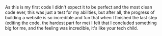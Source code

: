 As this is my first code I didn't expect it to be perfect and the most clean code ever, this was just a test for my abilities, but after all, the progress of building a website is so incredible and fun that when I finished the last step (editing the code, the hardest part for me) I felt that I concluded something big for me, and the feeling was incredible, it's like your tech child.
